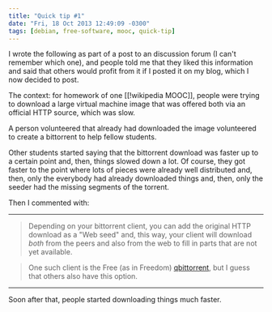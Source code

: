 ```yaml
---
title: "Quick tip #1"
date: "Fri, 18 Oct 2013 12:49:09 -0300"
tags: [debian, free-software, mooc, quick-tip]
---
```


I wrote the following as part of a post to an discussion forum (I can't
remember which one), and people told me that they liked this information and
said that others would profit from it if I posted it on my blog, which I now
decided to post.

The context: for homework of one [[!wikipedia MOOC]], people were trying to
download a large virtual machine image that was offered both via an official
HTTP source, which was slow.

A person volunteered that already had downloaded the image volunteered to
create a bittorrent to help fellow students.

Other students started saying that the bittorrent download was faster up to
a certain point and, then, things slowed down a lot. Of course, they got
faster to the point where lots of pieces were already well distributed and,
then, only the everybody had already downloaded things and, then, only the
seeder had the missing segments of the torrent.

Then I commented with:

----

> Depending on your bittorrent client, you can add the original HTTP
> download as a "Web seed" and, this way, your client will download *both*
> from the peers and also from the web to fill in parts that are not yet
> available.

> One such client is the Free (as in Freedom) [qbittorrent][1], but I guess
> that others also have this option.

----

Soon after that, people started downloading things much faster.


[1]: http://qbittorrent.sf.net/

